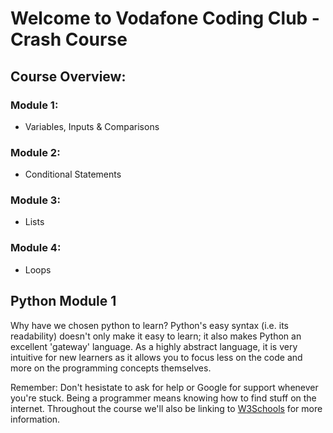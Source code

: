 # Welcome to Vodafone Coding Club - Crash Course
## Course Overview: 
### Module 1:
* Variables, Inputs & Comparisons

### Module 2:
* Conditional Statements

### Module 3: 
* Lists

### Module 4:
* Loops

## Python Module 1
Why have we chosen python to learn? Python's easy syntax (i.e. its readability) doesn't only make it easy to learn; it also makes Python an excellent 'gateway' language. As a highly abstract language, it is very intuitive for new learners as it allows you to focus less on the code and more on the programming concepts themselves.

Remember: Don't hesistate to ask for help or Google for support whenever you're stuck. Being a programmer means knowing how to find stuff on the internet. Throughout the course we'll also be linking to [W3Schools](https://www.w3schools.com/python/default.asp) for more information.
